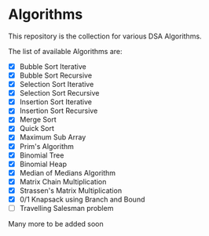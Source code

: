 # Algorithms

This repository is the collection for various DSA Algorithms.

The list of available Algorithms are:
- [x] Bubble Sort Iterative
- [x] Bubble Sort Recursive
- [x] Selection Sort Iterative
- [x] Selection Sort Recursive
- [x] Insertion Sort Iterative
- [x] Insertion Sort Recursive
- [x] Merge Sort
- [x] Quick Sort
- [x] Maximum Sub Array
- [x] Prim's Algorithm
- [x] Binomial Tree
- [x] Binomial Heap
- [x] Median of Medians Algorithm
- [x] Matrix Chain Multiplication
- [x] Strassen's Matrix Multiplication
- [x] 0/1 Knapsack using Branch and Bound
- [ ] Travelling Salesman problem

Many more to be added soon
